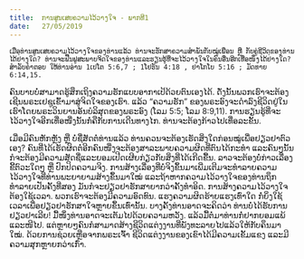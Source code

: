 ```yaml
---
title:  ການສູນເສຍຄວາມໄວ້ວາງໃຈ - ພາກທີ1
date:   27/05/2019
---
```


`ເມື່ອທ່ານສູນເສຍຄວາມໄວ້ວາງໃຈຂອງທ່ານແລ້ວ ທ່ານຈະຮັກສາຄວາມສໍາພັນກັບໝູ່ເພື່ອນ ຫຼື ກັບຄູ່ຊີວິດຂອງທ່ານໄດ້ຢ່າງໃດ? ທ່ານຈະຟື້ນຟູສະພາບຈິດໃຈຂອງທ່ານແລະຮຽນຮູ້ທີ່ຈະໄວ້ວາງໃຈໃນຄົນອື່ນອີກເທື່ອໜຶ່ງໄດ້ຢ່າງໃດ? ສໍາລັບຄໍາຕອບ ໃຫ້ທ່ານອ່ານ 1ເປໂຕ 5:6,7 ; 1ໂຢຮັນ 4:18 , ຢາໂກໂບ 5:16 ; ມັດທາຍ 6:14,15.`

ຄົນບາບບໍ່ສາມາດຮູ້ສຶກເຖິງຄວາມຮັກແບບອາກາເປ້ດ້ວຍຕົນເອງໄດ້. ດັ່ງນັ້ນພວກເຮົາຈະຕ້ອງເຊີນພຣະເຢຊູເຂົ້າມາສູ່ຈິດໃຈຂອງເຮົາ. ແລ້ວ “ຄວາມຮັກ” ຂອງພຣະອົງຈະດໍາລົງຊີວິດຢູ່ໃນເຮົາໂດຍພຣະວິນຍານອັນບໍລິສຸດຂອງພຣະອົງ (ໂລມ 5:5; ໂລມ 8:9,11). ການຮຽນຮູ້ທີ່ຈະໄວ້ວາງໃຈອີກເທື່ອໜື່ງນັ້ນກໍ່ຄືກັບການເດີນທາງໄກ. ທ່ານຈະຕ້ອງກ້າວໄປເທື່ອລະຂັ້ນ. 

ເມື່ອມີຄົນຫັກຫຼັງ ຫຼື ບໍ່ຊື່ສັດຕໍ່ທ່ານແລ້ວ ທ່ານຄວນຈະຕ້ອງເຮັດສິ່ງໃດກ່ອນໝູ່ເພື່ອຢຽວຢາຕົວເອງ? ຄົນທີ່ໄດ້ເຮັດຜິດຕໍ່ອີກຄົນໜື່ງຈະຕ້ອງສາລະພາບຄວາມຜິດທີ່ຕົນໄດ້ກະທຳ ແລະຄົນໆນັ້ນກໍຈະຕ້ອງມີຄວາມສັດຊື່ແລະຍອມເປີດເຜີຍກ່ຽວກັບສິ່ງທີ່ໄດ້ເກີດຂື້ນ. ລາວຈະຕ້ອງບໍ່ກ່າວເລື່ອງຂີ້ຕົວະໃດໆ ຫຼື ປົກປິດຄວາມຈິງ. ການສ້າງເລື່ອງທີ່ບໍ່ຈິງຂຶ້ນມາເພີ່ມເຕີມຈະທຳລາຍຄວາມໄວ້ວາງໃຈທີ່ທ່ານພະຍາຍາມສ້າງຂຶ້ນມາໃໝ່ ແລະຖ້າຫາກຄວາມໄວ້ວາງໃຈຂອງທ່ານຖຶກທຳລາຍເປັນຄັ້ງທີ່ສອງ ມັນກໍຈະຢຽວຢາຮັກສາຍາກວ່າຄັ້ງທຳອິດ. ການສ້າງຄວາມໄວ້ວາງໃຈຕ້ອງໃຊ້ເວລາ. ພວກເຮົາຈະຕ້ອງມີຄວາມອົດທົນ. ແຮງຄວາມຜິດຮ້າຍແຮງເທົ່າໃດ ກໍ່ຍິ່ງໃຊ້ເວລາເພື່ອຢຽວຢາຮັກສາໃຈຫຼາຍຂຶ້ນເທົ່ານັ້ນ. ບາງຄັ້ງທ່ານອາດຈະຄິດວ່າ ທ່ານບໍ່ໄດ້ຮັບການຢຽວຢາເລີຍ! ມື້ໜຶ່ງທ່ານອາດຈະເຕັມໄປດ້ວຍຄວາມຫວັງ. ແລ້ວມື້ຕໍ່ມາທ່ານກໍ່ຢາກຍອມແພ້ແລະໜີໄປ. ແຕ່ຫຼາຍໆຄົນກໍສາມາດສ້າງຊີວິດແຕ່ງງານທີ່ພັງທະລາຍໄປແລ້ວໃຫ້ກັບຄຶນມາໃໝ່. ດ້ວຍການຊ່ວຍເຫຼືອຈາກພຣະເຈົ້າ ຊີວິດແຕ່ງງານຂອງເຂົາໄດ້ມີຄວາມເຂັ້ມແຂງ ແລະມີຄວາມສຸກຫຼາຍກວ່າເກົ່າ.